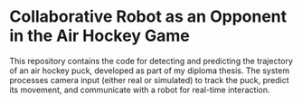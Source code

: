 # Collaborative Robot as an Opponent in the Air Hockey Game
This repository contains the code for detecting and predicting the trajectory of an air hockey puck, developed as part of my diploma thesis. The system processes camera input (either real or simulated) to track the puck, predict its movement, and communicate with a robot for real-time interaction.
